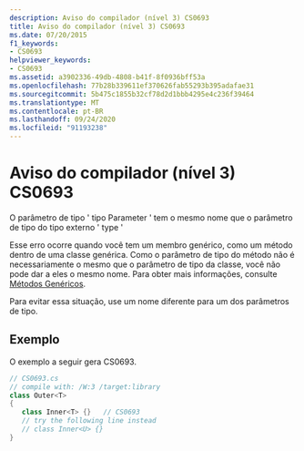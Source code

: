 ```yaml
---
description: Aviso do compilador (nível 3) CS0693
title: Aviso do compilador (nível 3) CS0693
ms.date: 07/20/2015
f1_keywords:
- CS0693
helpviewer_keywords:
- CS0693
ms.assetid: a3902336-49db-4808-b41f-8f0936bff53a
ms.openlocfilehash: 77b28b339611ef370626fab55293b395adafae31
ms.sourcegitcommit: 5b475c1855b32cf78d2d1bbb4295e4c236f39464
ms.translationtype: MT
ms.contentlocale: pt-BR
ms.lasthandoff: 09/24/2020
ms.locfileid: "91193238"
---
```

# <a name="compiler-warning-level-3-cs0693"></a>Aviso do compilador (nível 3) CS0693

O parâmetro de tipo ' tipo Parameter ' tem o mesmo nome que o parâmetro de tipo do tipo externo ' type '  
  
 Esse erro ocorre quando você tem um membro genérico, como um método dentro de uma classe genérica. Como o parâmetro de tipo do método não é necessariamente o mesmo que o parâmetro de tipo da classe, você não pode dar a eles o mesmo nome. Para obter mais informações, consulte [Métodos Genéricos](../programming-guide/generics/generic-methods.md).  
  
 Para evitar essa situação, use um nome diferente para um dos parâmetros de tipo.  
  
## <a name="example"></a>Exemplo  

 O exemplo a seguir gera CS0693.  
  
```csharp  
// CS0693.cs  
// compile with: /W:3 /target:library  
class Outer<T>  
{  
   class Inner<T> {}   // CS0693  
   // try the following line instead  
   // class Inner<U> {}  
}  
```
